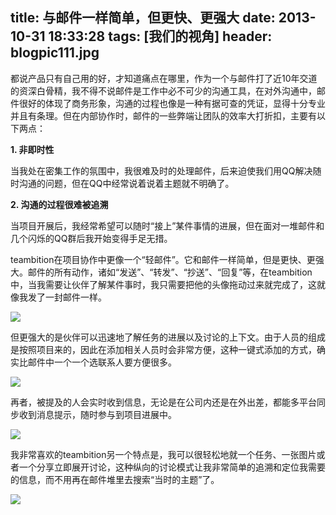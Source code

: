 title: 与邮件一样简单，但更快、更强大
date: 2013-10-31 18:33:28
tags: [我们的视角]
header: blogpic111.jpg
---
都说产品只有自己用的好，才知道痛点在哪里，作为一个与邮件打了近10年交道的资深白骨精，我不得不说邮件是工作中必不可少的沟通工具，在对外沟通中，邮件很好的体现了商务形象，沟通的过程也像是一种有据可查的凭证，显得十分专业并且有条理。但在内部协作时，邮件的一些弊端让团队的效率大打折扣，主要有以下两点：

**1. 非即时性**

当我处在密集工作的氛围中，我很难及时的处理邮件，后来迫使我们用QQ解决随时沟通的问题，但在QQ中经常说着说着主题就不明确了。

**2. 沟通的过程很难被追溯**

当项目开展后，我经常希望可以随时“接上”某件事情的进展，但在面对一堆邮件和几个闪烁的QQ群后我开始变得手足无措。

teambition在项目协作中更像一个“轻邮件”。它和邮件一样简单，但是更快、更强大。邮件的所有动作，诸如“发送”、“转发”、“抄送”、“回复”等，在teambition中，当我需要让伙伴了解某件事时，我只需要把他的头像拖动过来就完成了，这就像我发了一封邮件一样。

![](/image/图-1.jpg)

但更强大的是伙伴可以迅速地了解任务的进展以及讨论的上下文。由于人员的组成是按照项目来的，因此在添加相关人员时会非常方便，这种一键式添加的方式，确实比邮件中一个一个选联系人要方便很多。

![](/image/13849410328762.jpg)

再者，被提及的人会实时收到信息，无论是在公司内还是在外出差，都能多平台同步收到消息提示，随时参与到项目进展中。

![](/image/13832156955303.jpg)

我非常喜欢的teambition另一个特点是，我可以很轻松地就一个任务、一张图片或者一个分享立即展开讨论，这种纵向的讨论模式让我非常简单的追溯和定位我需要的信息，而不用再在邮件堆里去搜索“当时的主题”了。

![](/image/4.jpg)
